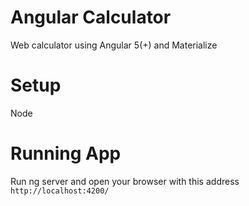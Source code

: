 # Angular Calculator
Web calculator using Angular 5(+) and Materialize

# Setup
Node

# Running App
Run ng server and open your browser with this address `http://localhost:4200/`
